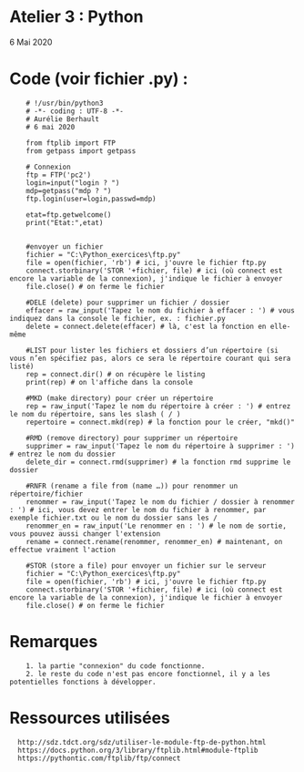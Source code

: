 # Atelier 3 : Python
6 Mai 2020

# Code (voir fichier .py) :
        # !/usr/bin/python3
        # -*- coding : UTF-8 -*-
        # Aurélie Berhault
        # 6 mai 2020

        from ftplib import FTP
        from getpass import getpass

        # Connexion
        ftp = FTP('pc2')
        login=input("login ? ")
        mdp=getpass("mdp ? ")
        ftp.login(user=login,passwd=mdp)

        etat=ftp.getwelcome()
        print("Etat:",etat)


        #envoyer un fichier
        fichier = "C:\Python_exercices\ftp.py"
        file = open(fichier, 'rb') # ici, j'ouvre le fichier ftp.py
        connect.storbinary('STOR '+fichier, file) # ici (où connect est encore la variable de la connexion), j'indique le fichier à envoyer
        file.close() # on ferme le fichier

        #DELE (delete) pour supprimer un fichier / dossier
        effacer = raw_input('Tapez le nom du fichier à effacer : ') # vous indiquez dans la console le fichier, ex. : fichier.py
        delete = connect.delete(effacer) # là, c'est la fonction en elle-même

        #LIST pour lister les fichiers et dossiers d’un répertoire (si vous n’en spécifiez pas, alors ce sera le répertoire courant qui sera listé)
        rep = connect.dir() # on récupère le listing
        print(rep) # on l'affiche dans la console

        #MKD (make directory) pour créer un répertoire
        rep = raw_input('Tapez le nom du répertoire à créer : ') # entrez le nom du répertoire, sans les slash ( / )
        repertoire = connect.mkd(rep) # la fonction pour le créer, "mkd()"

        #RMD (remove directory) pour supprimer un répertoire
        supprimer = raw_input('Tapez le nom du répertoire à supprimer : ') # entrez le nom du dossier
        delete_dir = connect.rmd(supprimer) # la fonction rmd supprime le dossier

        #RNFR (rename a file from (name …)) pour renommer un répertoire/fichier
        renommer = raw_input('Tapez le nom du fichier / dossier à renommer : ') # ici, vous devez entrer le nom du fichier à renommer, par exemple fichier.txt ou le nom du dossier sans les /
        renommer_en = raw_input('Le renommer en : ') # le nom de sortie, vous pouvez aussi changer l'extension
        rename = connect.rename(renommer, renommer_en) # maintenant, on effectue vraiment l'action

        #STOR (store a file) pour envoyer un fichier sur le serveur
        fichier = "C:\Python_exercices\ftp.py"
        file = open(fichier, 'rb') # ici, j'ouvre le fichier ftp.py
        connect.storbinary('STOR '+fichier, file) # ici (où connect est encore la variable de la connexion), j'indique le fichier à envoyer
        file.close() # on ferme le fichier
        
        
  # Remarques
        1. la partie "connexion" du code fonctionne.
        2. le reste du code n'est pas encore fonctionnel, il y a les potentielles fonctions à développer.
        
        
  # Ressources utilisées
  
      http://sdz.tdct.org/sdz/utiliser-le-module-ftp-de-python.html
      https://docs.python.org/3/library/ftplib.html#module-ftplib
      https://pythontic.com/ftplib/ftp/connect
      
